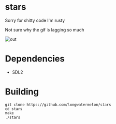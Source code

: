 # stars
Sorry for shitty code I'm rusty

Not sure why the gif is lagging so much

![out](https://user-images.githubusercontent.com/73869536/143179247-28b01a09-1496-4245-98a8-7a78a27c70de.gif)

# Dependencies

* SDL2

# Building

```
git clone https://github.com/longwatermelon/stars
cd stars
make
./stars
```
